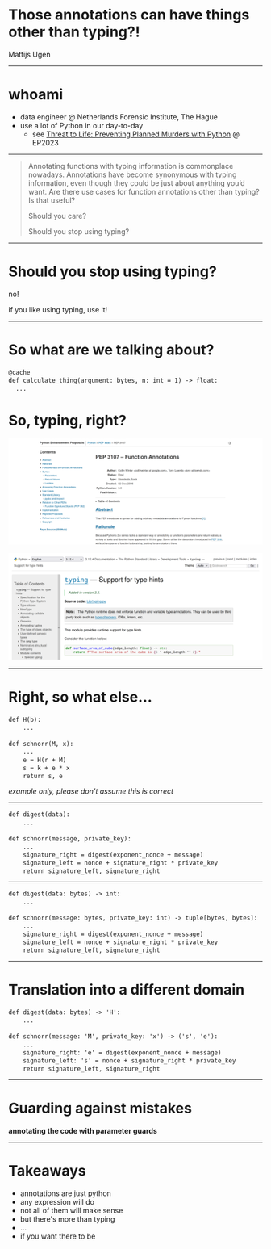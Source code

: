 Those annotations can have things other than typing?!
=====================================================

Mattijs Ugen

---

whoami
======

- data engineer @ Netherlands Forensic Institute, The Hague
- use a lot of Python in our day-to-day
  - see [Threat to Life: Preventing Planned Murders with Python](https://www.youtube.com/watch?v=rrckKR305TU) @ EP2023

---

> Annotating functions with typing information is commonplace nowadays. 
> Annotations have become synonymous with typing information, even though they could be just about anything you’d want. 
> Are there use cases for function annotations other than typing? Is that useful? 
> 
> Should you care? 
> 
> Should you stop using typing?

---

Should you stop using typing?
=============================

no!

if you like using typing, use it!

---

So what are we talking about?
=============================

~~~
@cache
def calculate_thing(argument: bytes, n: int = 1) -> float:
  ...
~~~

So, typing, right?
==================

![PEP 3107](images/pep-3107.png)

![typing module, introduced in Python 3.5](images/docs-module-typing.png)

---

Right, so what else…
====================

~~~
def H(b):
    ...

def schnorr(M, x):
    ...
    e = H(r + M)
    s = k + e * x
    return s, e
~~~

*example only, please don't assume this is correct*

---

~~~
def digest(data):
    ...

def schnorr(message, private_key):
    ...
    signature_right = digest(exponent_nonce + message)
    signature_left = nonce + signature_right * private_key
    return signature_left, signature_right
~~~

---

~~~
def digest(data: bytes) -> int:
    ...

def schnorr(message: bytes, private_key: int) -> tuple[bytes, bytes]:
    ...
    signature_right = digest(exponent_nonce + message)
    signature_left = nonce + signature_right * private_key
    return signature_left, signature_right
~~~

---

Translation into a different domain
===================================

~~~
def digest(data: bytes) -> 'H':
    ...

def schnorr(message: 'M', private_key: 'x') -> ('s', 'e'):
    ...
    signature_right: 'e' = digest(exponent_nonce + message)
    signature_left: 's' = nonce + signature_right * private_key
    return signature_left, signature_right
~~~

---

Guarding against mistakes
=========================

**annotating the code with parameter guards**

---

Takeaways
=========

- annotations are just python
- any expression will do
- not all of them will make sense
- but there's more than typing
- …
- if you want there to be
